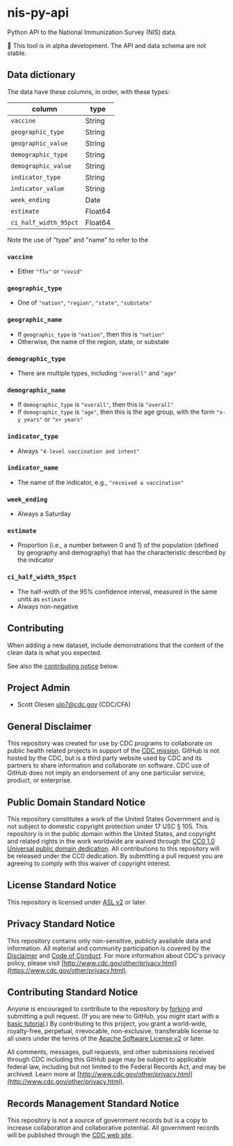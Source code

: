 # nis-py-api

Python API to the National Immunization Survey (NIS) data.

:construction: This tool is in alpha development. The API and data schema are not stable.

## Data dictionary

The data have these columns, in order, with these types:

| column                | type    |
| --------------------- | ------- |
| `vaccine`             | String  |
| `geographic_type`     | String  |
| `geographic_value`    | String  |
| `demographic_type`    | String  |
| `demographic_value`   | String  |
| `indicator_type`      | String  |
| `indicator_value`     | String  |
| `week_ending`         | Date    |
| `estimate`            | Float64 |
| `ci_half_width_95pct` | Float64 |

Note the use of "type" and "name" to refer to the

### `vaccine`

- Either `"flu"` or `"covid"`

### `geographic_type`

- One of `"nation"`, `"region"`, `"state"`, `"substate"`

### `geographic_name`

- If `geographic_type` is `"nation"`, then this is `"nation"`
- Otherwise, the name of the region, state, or substate

### `demographic_type`

- There are multiple types, including `"overall"` and `"age"`

### `demographic_name`

- If `demographic_type` is `"overall"`, then this is `"overall"`
- If `demographic_type` is `"age"`, then this is the age group, with the form `"x-y years"` or `"x+ years"`

### `indicator_type`

- Always `"4-level vaccination and intent"`

### `indicator_name`

- The name of the indicator, e.g., `"received a vaccination"`

### `week_ending`

- Always a Saturday

### `estimate`

- Proportion (i.e., a number between 0 and 1) of the population (defined by geography and demography) that has the characteristic described by the indicator

### `ci_half_width_95pct`

- The half-width of the 95% confidence interval, measured in the same units as `estimate`
- Always non-negative

## Contributing

When adding a new dataset, include demonstrations that the content of the clean data is what you expected.

See also the [contributing notice](#contributing-standard-notice) below.

## Project Admin

- Scott Olesen <ulp7@cdc.gov> (CDC/CFA)

## General Disclaimer

This repository was created for use by CDC programs to collaborate on public health related projects in support of the [CDC mission](https://www.cdc.gov/about/organization/mission.htm). GitHub is not hosted by the CDC, but is a third party website used by CDC and its partners to share information and collaborate on software. CDC use of GitHub does not imply an endorsement of any one particular service, product, or enterprise.

## Public Domain Standard Notice

This repository constitutes a work of the United States Government and is not subject to domestic copyright protection under 17 USC § 105. This repository is in the public domain within the United States, and copyright and related rights in the work worldwide are waived through the [CC0 1.0 Universal public domain dedication](https://creativecommons.org/publicdomain/zero/1.0/). All contributions to this repository will be released under the CC0 dedication. By submitting a pull request you are agreeing to comply with this waiver of copyright interest.

## License Standard Notice

This repository is licensed under [ASL v2](http://www.apache.org/licenses/LICENSE-2.0.html) or later.

## Privacy Standard Notice

This repository contains only non-sensitive, publicly available data and information. All material and community participation is covered by the [Disclaimer](https://github.com/CDCgov/template/blob/master/DISCLAIMER.md) and [Code of Conduct](https://github.com/CDCgov/template/blob/master/code-of-conduct.md). For more information about CDC's privacy policy, please visit [http://www.cdc.gov/other/privacy.html](https://www.cdc.gov/other/privacy.html).

## Contributing Standard Notice

Anyone is encouraged to contribute to the repository by [forking](https://help.github.com/articles/fork-a-repo) and submitting a pull request. (If you are new to GitHub, you might start with a [basic tutorial](https://help.github.com/articles/set-up-git).) By contributing to this project, you grant a world-wide, royalty-free, perpetual, irrevocable, non-exclusive, transferable license to all users under the terms of the [Apache Software License v2](http://www.apache.org/licenses/LICENSE-2.0.html) or later.

All comments, messages, pull requests, and other submissions received through CDC including this GitHub page may be subject to applicable federal law, including but not limited to the Federal Records Act, and may be archived. Learn more at [http://www.cdc.gov/other/privacy.html](http://www.cdc.gov/other/privacy.html).

## Records Management Standard Notice

This repository is not a source of government records but is a copy to increase collaboration and collaborative potential. All government records will be published through the [CDC web site](http://www.cdc.gov).
